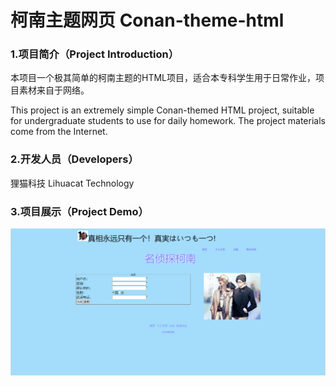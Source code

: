 # 柯南主题网页 Conan-theme-html

### 1.项目简介（Project Introduction）

本项目一个极其简单的柯南主题的HTML项目，适合本专科学生用于日常作业，项目素材来自于网络。

This project is an extremely simple Conan-themed HTML project, suitable for undergraduate students to use for daily homework. The project materials come from the Internet.

### 2.开发人员（Developers）

狸猫科技 Lihuacat Technology

### 3.项目展示（Project Demo）
![image](/show.png)

